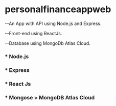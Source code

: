 # personalfinanceappweb

--An App with API using Node.js and Express.

--Front-end using ReactJs.

--Database using MongoDb Atlas Cloud.

<h3>* Node.js</h3>
<h3>* Express</h3>
<h3>* React Js</h3>
<h3>* Mongose > MongoDB Atlas Cloud</h3>
